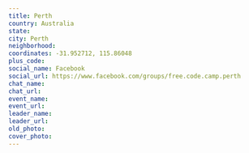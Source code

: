 ```yaml
---
title: Perth
country: Australia
state: 
city: Perth
neighborhood: 
coordinates: -31.952712, 115.86048
plus_code:
social_name: Facebook
social_url: https://www.facebook.com/groups/free.code.camp.perth
chat_name:
chat_url:
event_name:
event_url:
leader_name:
leader_url:
old_photo: 
cover_photo:
---
```

